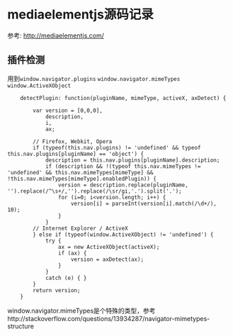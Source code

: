 # mediaelementjs源码记录

参考: http://mediaelementjs.com/


## 插件检测

用到`window.navigator.plugins` `window.navigator.mimeTypes` `window.ActiveXObject`


```
    detectPlugin: function(pluginName, mimeType, activeX, axDetect) {

        var version = [0,0,0],
            description,
            i,
            ax;

        // Firefox, Webkit, Opera
        if (typeof(this.nav.plugins) != 'undefined' && typeof this.nav.plugins[pluginName] == 'object') {
            description = this.nav.plugins[pluginName].description;
            if (description && !(typeof this.nav.mimeTypes != 'undefined' && this.nav.mimeTypes[mimeType] && !this.nav.mimeTypes[mimeType].enabledPlugin)) {
                version = description.replace(pluginName, '').replace(/^\s+/,'').replace(/\sr/gi,'.').split('.');
                for (i=0; i<version.length; i++) {
                    version[i] = parseInt(version[i].match(/\d+/), 10);
                }
            }
        // Internet Explorer / ActiveX
        } else if (typeof(window.ActiveXObject) != 'undefined') {
            try {
                ax = new ActiveXObject(activeX);
                if (ax) {
                    version = axDetect(ax);
                }
            }
            catch (e) { }
        }
        return version;
    }

```
window.navigator.mimeTypes是个特殊的类型，参考http://stackoverflow.com/questions/13934287/navigator-mimetypes-structure


